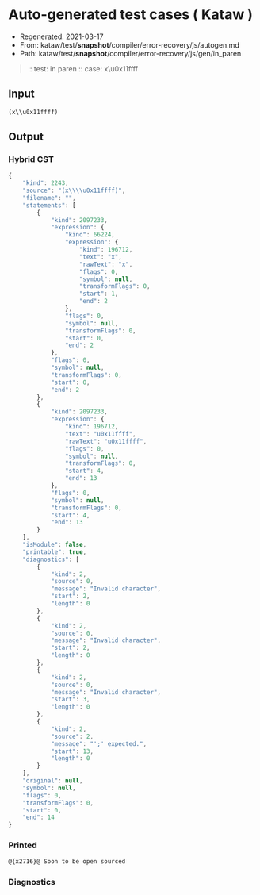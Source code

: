 # Auto-generated test cases ( Kataw )
- Regenerated: 2021-03-17
- From: kataw/test/__snapshot__/compiler/error-recovery/js/autogen.md
- Path: kataw/test/__snapshot__/compiler/error-recovery/js/gen/in_paren
> :: test: in paren
> :: case: x\\u0x11ffff
## Input

`````js
(x\\u0x11ffff)
`````

## Output

### Hybrid CST

```javascript
{
    "kind": 2243,
    "source": "(x\\\\u0x11ffff)",
    "filename": "",
    "statements": [
        {
            "kind": 2097233,
            "expression": {
                "kind": 66224,
                "expression": {
                    "kind": 196712,
                    "text": "x",
                    "rawText": "x",
                    "flags": 0,
                    "symbol": null,
                    "transformFlags": 0,
                    "start": 1,
                    "end": 2
                },
                "flags": 0,
                "symbol": null,
                "transformFlags": 0,
                "start": 0,
                "end": 2
            },
            "flags": 0,
            "symbol": null,
            "transformFlags": 0,
            "start": 0,
            "end": 2
        },
        {
            "kind": 2097233,
            "expression": {
                "kind": 196712,
                "text": "u0x11ffff",
                "rawText": "u0x11ffff",
                "flags": 0,
                "symbol": null,
                "transformFlags": 0,
                "start": 4,
                "end": 13
            },
            "flags": 0,
            "symbol": null,
            "transformFlags": 0,
            "start": 4,
            "end": 13
        }
    ],
    "isModule": false,
    "printable": true,
    "diagnostics": [
        {
            "kind": 2,
            "source": 0,
            "message": "Invalid character",
            "start": 2,
            "length": 0
        },
        {
            "kind": 2,
            "source": 0,
            "message": "Invalid character",
            "start": 2,
            "length": 0
        },
        {
            "kind": 2,
            "source": 0,
            "message": "Invalid character",
            "start": 3,
            "length": 0
        },
        {
            "kind": 2,
            "source": 2,
            "message": "';' expected.",
            "start": 13,
            "length": 0
        }
    ],
    "original": null,
    "symbol": null,
    "flags": 0,
    "transformFlags": 0,
    "start": 0,
    "end": 14
}
```

### Printed

```javascript
@{x2716}@ Soon to be open sourced
```

### Diagnostics

```javascript

```


